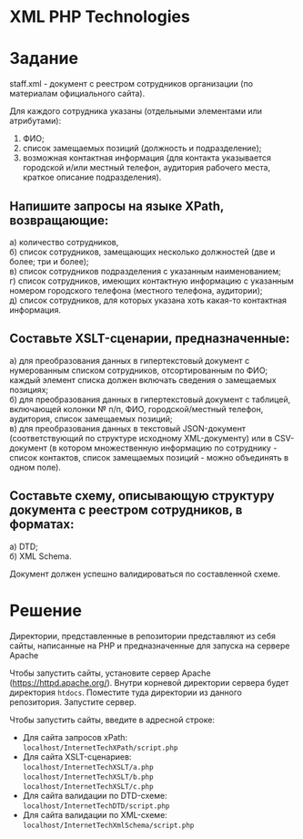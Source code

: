 # XML PHP Technologies

# Задание
staff.xml - документ с реестром сотрудников организации (по материалам официального сайта). 

Для каждого сотрудника указаны (отдельными элементами или атрибутами): 

1) ФИО; <br>
2) список замещаемых позиций (должность и подразделение); <br>
3) возможная контактная информация (для контакта указывается городской и/или местный телефон, аудитория рабочего места, краткое описание подразделения). <br>

## Напишите запросы на языке XPath, возвращающие: 

а) количество сотрудников, <br>
б) список сотрудников, замещающих несколько должностей (две и более; три и более);<br>
в) список сотрудников подразделения с указанным наименованием; <br>
г) список сотрудников, имеющих контактную информацию с указанным номером городского телефона (местного телефона, аудитории); <br>
д) список сотрудников, для которых указана хоть какая-то контактная информация. <br>

## Составьте XSLT-сценарии, предназначенные: 

а) для преобразования данных в гипертекстовый документ с нумерованным списком сотрудников, отсортированным по ФИО; каждый элемент списка должен включать сведения о замещаемых позициях; <br>
б) для преобразования данных в гипертекстовый документ с таблицей, включающей колонки № п/п, ФИО, городской/местный телефон, аудитория, список замещаемых позиций; <br>
в) для преобразования данных в текстовый JSON-документ (соответствующий по структуре исходному XML-документу) или в CSV-документ (в котором множественную информацию по сотруднику - список контактов, список замещаемых позиций - можно объединять в одном поле). <br>

## Составьте схему, описывающую структуру документа с реестром сотрудников, в форматах: 

а) DTD; <br>
б) XML Schema. <br>

Документ должен успешно валидироваться по составленной схеме. 

# Решение
Директории, представленные в репозитории представляют из себя сайты, написанные на PHP и предназначенные для запуска на сервере Apache

Чтобы запустить сайты, установите сервер Apache (https://httpd.apache.org/). Внутри корневой директории сервера будет директория `htdocs`. Поместите туда директории из данного репозитория. Запустите сервер.

Чтобы запустить сайты, введите в адресной строке: <br>
- Для сайта запросов xPath: <br>
`localhost/InternetTechXPath/script.php` <br>
- Для сайта XSLT-сценариев: <br>
`localhost/InternetTechXSLT/a.php` <br>
`localhost/InternetTechXSLT/b.php` <br>
`localhost/InternetTechXSLT/c.php` <br>
- Для сайта валидации по DTD-схеме: <br>
`localhost/InternetTechDTD/script.php` <br>
- Для сайта валидации по XML-схеме: <br>
`localhost/InternetTechXmlSchema/script.php` <br>
